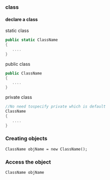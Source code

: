 ### class

#### declare a class
static class
```cs
public static ClassName 
{
   ....
}
```
public class
```cs
public ClassName 
{
   ....
}
```
private class
```cs
//No need tospecify private which is default 
ClassName 
{
   ....
}
```

### Creating objects
```
ClassName objName = new ClassName();
```

### Access the object 
```
ClassName objName
```
